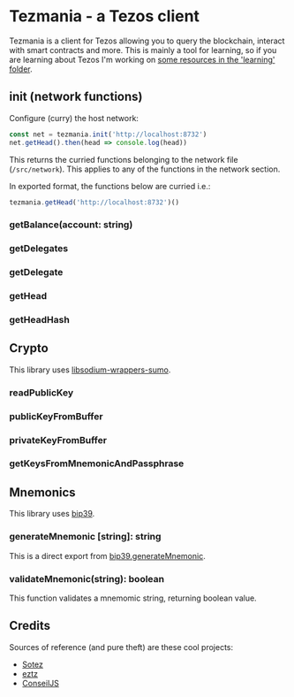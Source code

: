 # Tezmania - a Tezos client

Tezmania is a client for Tezos allowing you to query the blockchain, interact with smart contracts and more. This is mainly a tool for learning, so if you are learning about Tezos I'm working on [some resources in the 'learning' folder](/learning).

## init (network functions)

Configure (curry) the host network:

```js
const net = tezmania.init('http://localhost:8732')
net.getHead().then(head => console.log(head))
```

This returns the curried functions belonging to the network file (`/src/network`). This applies to any of the functions in the network section.

In exported format, the functions below are curried i.e.:

```js
tezmania.getHead('http://localhost:8732')()
```

### getBalance(account: string)

### getDelegates

### getDelegate

### getHead

### getHeadHash

## Crypto

This library uses [libsodium-wrappers-sumo](https://www.npmjs.com/package/libsodium-wrappers-sumo).

### readPublicKey

### publicKeyFromBuffer

### privateKeyFromBuffer

### getKeysFromMnemonicAndPassphrase

## Mnemonics

This library uses [bip39](https://github.com/bitcoinjs/bip39).

### generateMnemonic [string]: string

This is a direct export from [bip39.generateMnemonic](https://github.com/bitcoinjs/bip39).

### validateMnemonic(string): boolean

This function validates a mnemomic string, returning boolean value.

## Credits

Sources of reference (and pure theft) are these cool projects:

- [Sotez](https://github.com/AndrewKishino/sotez)
- [eztz](https://github.com/TezTech/eztz)
- [ConseilJS](https://github.com/Cryptonomic/ConseilJS)
